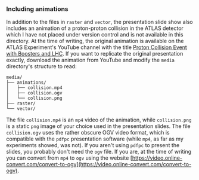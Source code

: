 ### Including animations
In addition to the files in `raster` and `vector`, the presentation slide show also includes an animation of a proton-proton collision in the ATLAS detector which I have not placed under version control and is not available in this directory. At the time of writing, the original animation is available on the ATLAS Experiment's YouTube channel with the title [Proton Collision Event with Boosters and LHC](https://www.youtube.com/watch?v=NhXMXiXOWAA). If you want to replicate the original presentation exactly, download the animation from YouTube and modify the `media` directory's structure to read:
```
media/
├── animations/
│   ├── collision.mp4
│   ├── collision.ogv
│   └── collision.png
├── raster/
└── vector/
```
The file `collision.mp4` is an `mp4` video of the animation, while `collision.png` is a static `png` image of your choice used in the presentation slides. The file `collision.ogv` uses the rather obscure OGV video format, which is compatible with the `pdfpc` presentation software (while `mp4`, as far as my experiments showed, was not). If you aren't using `pdfpc` to present the slides, you probably don't need the `ogv` file. If you are, at the time of writing you can convert from `mp4` to `ogv` using the website [https://video.online-convert.com/convert-to-ogv](https://video.online-convert.com/convert-to-ogv).
